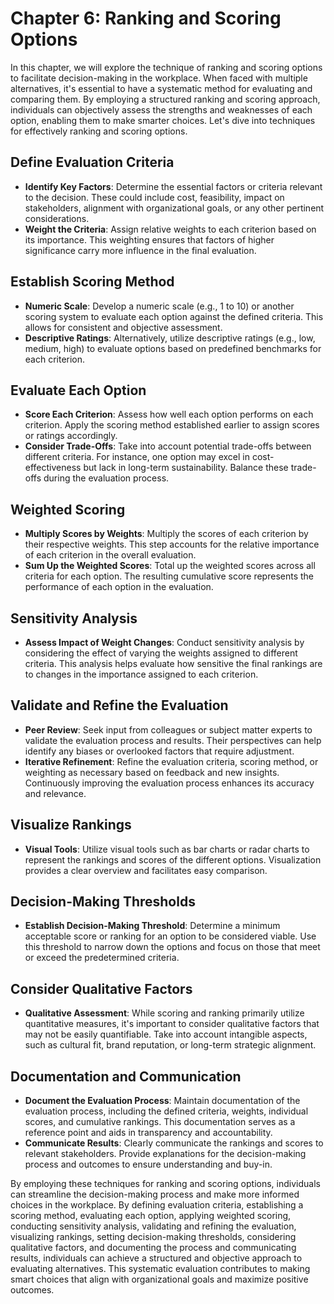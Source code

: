 Chapter 6: Ranking and Scoring Options
======================================

In this chapter, we will explore the technique of ranking and scoring options to facilitate decision-making in the workplace. When faced with multiple alternatives, it's essential to have a systematic method for evaluating and comparing them. By employing a structured ranking and scoring approach, individuals can objectively assess the strengths and weaknesses of each option, enabling them to make smarter choices. Let's dive into techniques for effectively ranking and scoring options.

Define Evaluation Criteria
--------------------------

* **Identify Key Factors**: Determine the essential factors or criteria relevant to the decision. These could include cost, feasibility, impact on stakeholders, alignment with organizational goals, or any other pertinent considerations.
* **Weight the Criteria**: Assign relative weights to each criterion based on its importance. This weighting ensures that factors of higher significance carry more influence in the final evaluation.

Establish Scoring Method
------------------------

* **Numeric Scale**: Develop a numeric scale (e.g., 1 to 10) or another scoring system to evaluate each option against the defined criteria. This allows for consistent and objective assessment.
* **Descriptive Ratings**: Alternatively, utilize descriptive ratings (e.g., low, medium, high) to evaluate options based on predefined benchmarks for each criterion.

Evaluate Each Option
--------------------

* **Score Each Criterion**: Assess how well each option performs on each criterion. Apply the scoring method established earlier to assign scores or ratings accordingly.
* **Consider Trade-Offs**: Take into account potential trade-offs between different criteria. For instance, one option may excel in cost-effectiveness but lack in long-term sustainability. Balance these trade-offs during the evaluation process.

Weighted Scoring
----------------

* **Multiply Scores by Weights**: Multiply the scores of each criterion by their respective weights. This step accounts for the relative importance of each criterion in the overall evaluation.
* **Sum Up the Weighted Scores**: Total up the weighted scores across all criteria for each option. The resulting cumulative score represents the performance of each option in the evaluation.

Sensitivity Analysis
--------------------

* **Assess Impact of Weight Changes**: Conduct sensitivity analysis by considering the effect of varying the weights assigned to different criteria. This analysis helps evaluate how sensitive the final rankings are to changes in the importance assigned to each criterion.

Validate and Refine the Evaluation
----------------------------------

* **Peer Review**: Seek input from colleagues or subject matter experts to validate the evaluation process and results. Their perspectives can help identify any biases or overlooked factors that require adjustment.
* **Iterative Refinement**: Refine the evaluation criteria, scoring method, or weighting as necessary based on feedback and new insights. Continuously improving the evaluation process enhances its accuracy and relevance.

Visualize Rankings
------------------

* **Visual Tools**: Utilize visual tools such as bar charts or radar charts to represent the rankings and scores of the different options. Visualization provides a clear overview and facilitates easy comparison.

Decision-Making Thresholds
--------------------------

* **Establish Decision-Making Threshold**: Determine a minimum acceptable score or ranking for an option to be considered viable. Use this threshold to narrow down the options and focus on those that meet or exceed the predetermined criteria.

Consider Qualitative Factors
----------------------------

* **Qualitative Assessment**: While scoring and ranking primarily utilize quantitative measures, it's important to consider qualitative factors that may not be easily quantifiable. Take into account intangible aspects, such as cultural fit, brand reputation, or long-term strategic alignment.

Documentation and Communication
-------------------------------

* **Document the Evaluation Process**: Maintain documentation of the evaluation process, including the defined criteria, weights, individual scores, and cumulative rankings. This documentation serves as a reference point and aids in transparency and accountability.
* **Communicate Results**: Clearly communicate the rankings and scores to relevant stakeholders. Provide explanations for the decision-making process and outcomes to ensure understanding and buy-in.

By employing these techniques for ranking and scoring options, individuals can streamline the decision-making process and make more informed choices in the workplace. By defining evaluation criteria, establishing a scoring method, evaluating each option, applying weighted scoring, conducting sensitivity analysis, validating and refining the evaluation, visualizing rankings, setting decision-making thresholds, considering qualitative factors, and documenting the process and communicating results, individuals can achieve a structured and objective approach to evaluating alternatives. This systematic evaluation contributes to making smart choices that align with organizational goals and maximize positive outcomes.
